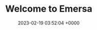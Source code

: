 ---
layout: mint2
permalink: /mint2/index.html
title:  "Welcome to Emersa"
date:   2023-02-19 03:52:04 +0000
categories: jekyll update
---
